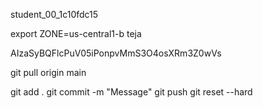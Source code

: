 student_00_1c10fdc15

export ZONE=us-central1-b
teja


AIzaSyBQFlcPuV05iPonpvMmS3O4osXRm3Z0wVs

git pull origin main


git add .
git commit -m "Message"
git push
git reset --hard 
